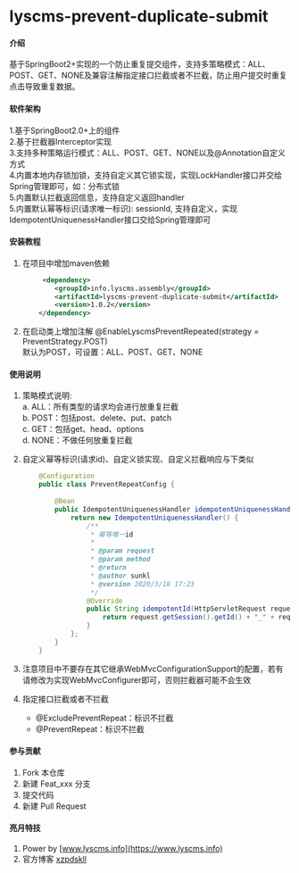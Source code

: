 # lyscms-prevent-duplicate-submit

#### 介绍
基于SpringBoot2+实现的一个防止重复提交组件，支持多策略模式：ALL、POST、GET、NONE及兼容注解指定接口拦截或者不拦截，防止用户提交时重复点击导致重复数据。

#### 软件架构
1.基于SpringBoot2.0+上的组件  
2.基于拦截器Interceptor实现  
3.支持多种策略运行模式：ALL、POST、GET、NONE以及@Annotation自定义方式  
4.内置本地内存锁加锁，支持自定义其它锁实现，实现LockHandler接口并交给Spring管理即可，如：分布式锁  
5.内置默认拦截返回信息，支持自定义返回handler  
5.内置默认幂等标识(请求唯一标识): sessionId, 支持自定义，实现IdempotentUniquenessHandler接口交给Spring管理即可  

#### 安装教程

1.  在项目中增加maven依赖
    ```xml
         <dependency>
            <groupId>info.lyscms.assembly</groupId>
            <artifactId>lyscms-prevent-duplicate-submit</artifactId>
            <version>1.0.2</version>
        </dependency>
    ```
2.  在启动类上增加注解 @EnableLyscmsPreventRepeated(strategy = PreventStrategy.POST)   
    默认为POST，可设置：ALL、POST、GET、NONE

#### 使用说明

1.  策略模式说明:  
    a.  ALL：所有类型的请求均会进行放重复拦截  
    b.  POST：包括post、delete、put、patch  
    c.  GET：包括get、head、options  
    d.  NONE：不做任何放重复拦截
2.  自定义幂等标识(请求id)、自定义锁实现、自定义拦截响应与下类似
    ```java
        @Configuration
        public class PreventRepeatConfig {
        
            @Bean
            public IdempotentUniquenessHandler idempotentUniquenessHandler() {
                return new IdempotentUniquenessHandler() {
                    /**
                     * 幂等唯一id
                     *
                     * @param request
                     * @param method
                     * @return
                     * @author sunkl
                     * @version 2020/3/18 17:23
                     */
                    @Override
                    public String idempotentId(HttpServletRequest request, HandlerMethod method) {
                        return request.getSession().getId() + "_" + request.getMethod() + "_" + request.getQueryString();
                    }
                };
            }
        }
    ```
3.  注意项目中不要存在其它继承WebMvcConfigurationSupport的配置，若有请修改为实现WebMvcConfigurer即可，否则拦截器可能不会生效

4.  指定接口拦截或者不拦截
    - @ExcludePreventRepeat：标识不拦截
    - @PreventRepeat：标识不拦截

#### 参与贡献

1.  Fork 本仓库
2.  新建 Feat_xxx 分支
3.  提交代码
4.  新建 Pull Request


#### 亮月特技
1.  Power by [www.lyscms.info](https://www.lyscms.info)
2.  官方博客 [xzpdskll](https://blog.csdn.net/xzpdskll)
